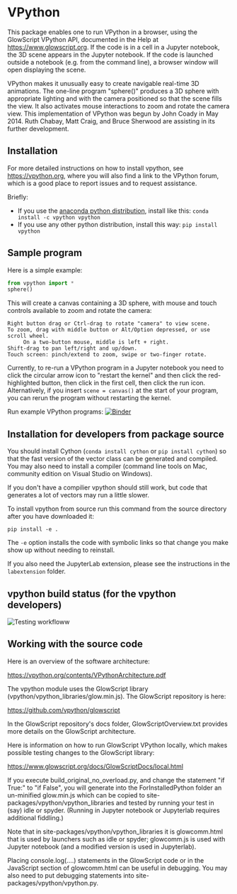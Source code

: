 # VPython

This package enables one to run VPython in a browser, using the GlowScript
VPython API, documented in the Help at https://www.glowscript.org. If the code is
in a cell in a Jupyter notebook, the 3D scene appears in the Jupyter notebook.
If the code is launched outside a notebook (e.g. from the command line), a
browser window will open displaying the scene.

VPython makes it unusually easy to create navigable real-time 3D animations.
The one-line program "sphere()" produces a 3D sphere with appropriate lighting
and with the camera positioned so that the scene fills the view. It also
activates mouse interactions to zoom and rotate the camera view. This
implementation of VPython was begun by John Coady in May 2014. Ruth Chabay,
Matt Craig, and Bruce Sherwood are assisting in its further development.

## Installation

For more detailed instructions on how to install vpython, see https://vpython.org, where you will also find a link to the VPython forum, which is a good place to report issues and to request assistance.

Briefly:

+ If you use the [anaconda python distribution](https://www.continuum.io/anaconda-overview), install like this: `conda install -c vpython vpython`
+ If you use any other python distribution, install this way: `pip install vpython`

## Sample program

Here is a simple example:

```python
from vpython import *
sphere()
```

This will create a canvas containing a 3D sphere, with mouse and touch
controls available to zoom and rotate the camera:

    Right button drag or Ctrl-drag to rotate "camera" to view scene.
    To zoom, drag with middle button or Alt/Option depressed, or use scroll wheel.
         On a two-button mouse, middle is left + right.
    Shift-drag to pan left/right and up/down.
    Touch screen: pinch/extend to zoom, swipe or two-finger rotate.

Currently, to re-run a VPython program in a Jupyter notebook you need to click the circular arrow icon to "restart the kernel" and then click the red-highlighted button, then click in the first cell, then click the run icon. Alternatively, if you insert `scene = canvas()` at the start of your program, you can rerun the program without restarting the kernel.

Run example VPython programs: [![Binder](https://mybinder.org/badge_logo.svg)](https://mybinder.org/v2/gh/adamwill95/vpython-jupyter/HEAD?filepath=index.ipynb)

## Installation for developers from package source

You should install Cython (`conda install cython` or `pip install cython`) so
that the fast version of the vector class can be generated and compiled. You
may also need to install a compiler (command line tools on Mac, community
edition on Visual Studio on Windows).

If you don't have a compilier vpython should still work, but code that
generates a lot of vectors may run a little slower.

To install vpython from source run this command from the source directory
after you have downloaded it:

```
pip install -e .
```

The `-e` option installs the code with symbolic links so that change you make
show up without needing to reinstall.

If you also need the JupyterLab extension, please see the instructions
in the `labextension` folder.

## vpython build status (for the vpython developers)

![Testing workfloww](https://github.com/vpython/vpython-jupyter/actions/workflows/build.yml/badge.svg)


## Working with the source code

Here is an overview of the software architecture:

https://vpython.org/contents/VPythonArchitecture.pdf

The vpython module uses the GlowScript library (vpython/vpython_libraries/glow.min.js). The GlowScript repository is here:

https://github.com/vpython/glowscript

In the GlowScript repository's docs folder, GlowScriptOverview.txt provides more details on the GlowScript architecture.

Here is information on how to run GlowScript VPython locally, which makes possible testing changes to the GlowScript library:

https://www.glowscript.org/docs/GlowScriptDocs/local.html

If you execute build_original_no_overload.py, and change the statement "if True:" to "if False", you will generate into the ForInstalledPython folder an un-minified glow.min.js which can be copied to site-packages/vpython/vpython_libraries and tested by running your test in (say) idle or spyder. (Running in Jupyter notebook or Jupyterlab requires additional fiddling.)

Note that in site-packages/vpython/vpython_libraries it is glowcomm.html that is used by launchers such as idle or spyder; glowcomm.js is used with Jupyter notebook (and a modified version is used in Jupyterlab).

Placing console.log(....) statements in the GlowScript code or in the JavaScript section of glowcomm.html can be useful in debugging. You may also need to put debugging statements into site-packages/vpython/vpython.py.
